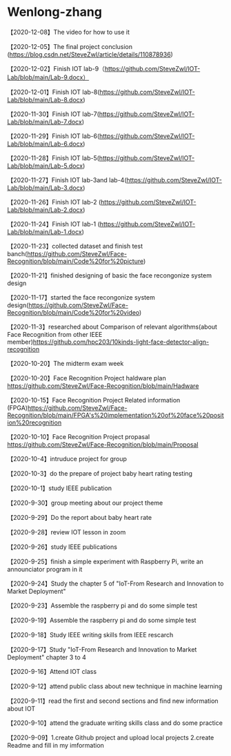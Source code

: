 # Wenlong-zhang

【2020-12-08】The video for how to use it

【2020-12-05】The final project conclusion (https://blog.csdn.net/SteveZwl/article/details/110878936)

【2020-12-02】Finish IOT lab-9（https://github.com/SteveZwl/IOT-Lab/blob/main/Lab-9.docx）

【2020-12-01】Finish IOT lab-8(https://github.com/SteveZwl/IOT-Lab/blob/main/Lab-8.docx)

【2020-11-30】Finish IOT lab-7(https://github.com/SteveZwl/IOT-Lab/blob/main/Lab-7.docx)

【2020-11-29】Finish IOT lab-6(https://github.com/SteveZwl/IOT-Lab/blob/main/Lab-6.docx)

【2020-11-28】Finish IOT lab-5(https://github.com/SteveZwl/IOT-Lab/blob/main/Lab-5.docx)

【2020-11-27】Finish IOT lab-3and lab-4(https://github.com/SteveZwl/IOT-Lab/blob/main/Lab-3.docx)

【2020-11-26】Finish IOT lab-2 (https://github.com/SteveZwl/IOT-Lab/blob/main/Lab-2.docx)

【2020-11-24】Finish IOT lab-1 (https://github.com/SteveZwl/IOT-Lab/blob/main/Lab-1.docx)

【2020-11-23】collected dataset and finish test banch(https://github.com/SteveZwl/Face-Recognition/blob/main/Code%20for%20picture)

【2020-11-21】finished designing of basic the face recongonize system design

【2020-11-17】started the face recongonize system design(https://github.com/SteveZwl/Face-Recognition/blob/main/Code%20for%20video)

【2020-11-3】researched about Comparison of relevant algorithms(about Face Recognition from other IEEE member)https://github.com/hpc203/10kinds-light-face-detector-align-recognition

【2020-10-20】The midterm exam week

【2020-10-20】Face Recognition Project haldware plan https://github.com/SteveZwl/Face-Recognition/blob/main/Hadware

【2020-10-15】Face Recognition Project Related information (FPGA)https://github.com/SteveZwl/Face-Recognition/blob/main/FPGA's%20implementation%20of%20face%20position%20recognition

【2020-10-10】Face Recognition Project propasal https://github.com/SteveZwl/Face-Recognition/blob/main/Proposal

【2020-10-4】intruduce project for group

【2020-10-3】do the prepare of project baby heart rating testing

【2020-10-1】study IEEE publication

【2020-9-30】group meeting about our project theme

【2020-9-29】Do the report about baby heart rate

【2020-9-28】review IOT lesson in zoom

【2020-9-26】study IEEE publications 

【2020-9-25】finish a simple experiment with Raspberry Pi, write an announciator program in it

【2020-9-24】Study the chapter 5 of "IoT-From Research and Innovation to Market Deployment"

【2020-9-23】Assemble the raspberry pi and do some simple test

【2020-9-19】Assemble the raspberry pi and do some simple test

【2020-9-18】Study IEEE writing skills from IEEE rescarch

【2020-9-17】Study "IoT-From Research and Innovation to Market Deployment" chapter 3 to 4 

【2020-9-16】Attend IOT class

【2020-9-12】attend public class about new technique in machine learning 
 
【2020-9-11】read the first and second sections and find new information about IOT  
 
【2020-9-10】attend the graduate writing skills class and do some practice 
 
【2020-9-09】1.create Github project and upload local projects            2.create Readme and fill in my imformation 










